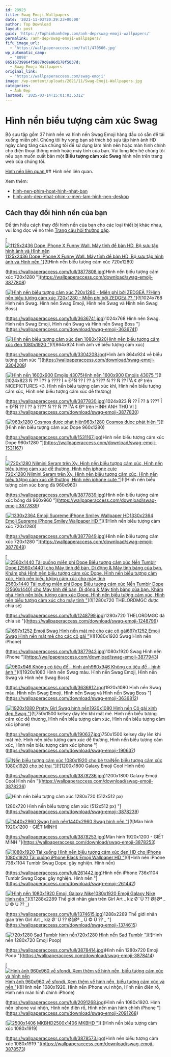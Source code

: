 ```yaml
---
id: 28923
title: Swag Emoji Wallpapers
date: '2021-11-03T20:29:23+00:00'
author: Top Download
layout: post
guid: 'https://Tophinhanhdep.com/anh-dep/swag-emoji-wallpapers/'
permalink: /anh-dep/swag-emoji-wallpapers/
fifu_image_url:
  - 'https://wallpaperaccess.com/full/470506.jpg'
wp_automatic_camp:
  - '8098'
86516739964f58870c8e96d178f5037d:
  - Swag Emoji Wallpapers
original_link:
  - 'https://wallpaperaccess.com/swag-emoji'
image: /wp-content/uploads/2021/11/Swag-Emoji-Wallpapers.jpg
categories:
  - Ảnh Đẹp
lastmod: '2025-03-14T15:01:03.531Z'
---
```

# Hình nền biểu tượng cảm xúc Swag

Bộ sưu tập gồm 37 hình nền và hình nền Swag Emoji hàng đầu có sẵn để tải xuống miễn phí. Chúng tôi hy vọng bạn sẽ thích bộ sưu tập hình ảnh HD ngày càng tăng của chúng tôi để sử dụng làm hình nền hoặc màn hình chính cho điện thoại thông minh hoặc máy tính của bạn. Vui lòng liên hệ chúng tôi nếu bạn muốn xuất bản một **Biểu tượng cảm xúc Swag** hình nền trên trang web của chúng tôi.

[Hình nền liên quan ](#related) ## Hình nền liên quan.

   
 Xem thêm:

   
- [hinh-nen-phim-hoat-hinh-nhat-ban](https://tophinhanhdep.com/anh-anime/hinh-nen-phim-hoat-hinh-nhat-ban/)
- [hinh-anh-dep-nhat-phim-x-men-lam-hinh-nen-deskop](https://tophinhanhdep.com/anh-dep/hinh-anh-dep-nhat-phim-x-men-lam-hinh-nen-deskop/)

## Cách thay đổi hình nền của bạn

Để tìm hiểu cách thay đổi hình nền của bạn cho các loại thiết bị khác nhau, vui lòng đọc về nó trên [Trang câu hỏi thường gặp](https://tophinhanhdep.com/faq/).

  
[[![1125x2436 Dope iPhone X Funny Wall.  Máy tính để bàn HD, Bộ sưu tập hình ảnh và Hình nền](https://wallpaperaccess.com/full/470506.jpg)1125x2436 Dope iPhone X Funny Wall. Máy tính để bàn HD, Bộ sưu tập hình ảnh và Hình nền "](https://wallpaperaccess.com/download/swag-emoji-470506)](![Hình nền biểu tượng cảm xúc 720x1280)

(https://wallpaperaccess.com/full/3877808.jpg)Hình nền biểu tượng cảm xúc 720x1280 "](https://wallpaperaccess.com/download/swag-emoji-3877808)

[[![Hình nền biểu tượng cảm xúc 720x1280 - Miễn phí bởi ZEDGEÃ ??](https://wallpaperaccess.com/full/3877810.jpg)Hình nền biểu tượng cảm xúc 720x1280 - Miễn phí bởi ZEDGEâ ?? "](https://wallpaperaccess.com/download/swag-emoji-3877810)](![1024x768 Hình nền Swag.  Hình nền Swag Emoji, Hình nền Swag và Hình nền Swag Boss)

(https://wallpaperaccess.com/full/3636741.jpg)1024x768 Hình nền Swag. Hình nền Swag Emoji, Hình nền Swag và Hình nền Swag Boss "](https://wallpaperaccess.com/download/swag-emoji-3636741)

[[![Hình nền biểu tượng cảm xúc đen 1080x1920](https://wallpaperaccess.com/full/3877814.jpg)Hình nền biểu tượng cảm xúc đen 1080x1920 "](https://wallpaperaccess.com/download/swag-emoji-3877814)](![864x924 hình ảnh về biểu tượng cảm xúc)

(https://wallpaperaccess.com/full/3304208.jpg)Hình ảnh 864x924 về biểu tượng cảm xúc "](https://wallpaperaccess.com/download/swag-emoji-3304208)

[[![Hình nền 1600x900 Emojis 43075](https://wallpaperaccess.com/full/3877825.png)Hình nền 1600x900 Emojis 43075 "](https://wallpaperaccess.com/download/swag-emoji-3877825)](![1024x823 Ñ ?? Ï ?? â ???? Î ± Ð²Ñ ?? Ï ?? â ???? Ñ ?? Ñ ?? Î¹Â ¢ ðº trên NICEPICTURES <3.  Hình nền biểu tượng cảm xúc khỉ, Hình nền biểu tượng cảm xúc, Hình nền biểu tượng cảm xúc dễ thương)

(https://wallpaperaccess.com/full/3877830.jpg)1024x823 Ñ ?? Ï ?? â ???? Î ± Ð²Ñ ?? Ï ?? â ???? Ñ ?? Ñ ?? Î¹Â ¢ Ðº trên HÌNH ẢNH THÚ VỊ ](https://wallpaperaccess.com/download/swag-emoji-3877830)

[[![963x1280 Cosmos được phát hiện](https://wallpaperaccess.com/full/359492.jpg)963x1280 Cosmos được phát hiện "](https://wallpaperaccess.com/download/swag-emoji-359492)](![Hình nền biểu tượng cảm xúc Dope 960x1280)

(https://wallpaperaccess.com/full/1531167.jpg)Hình nền biểu tượng cảm xúc Dope 960x1280 "](https://wallpaperaccess.com/download/swag-emoji-1531167)

[[![720x1280 Nilmini Seram trên Xy.  Hình nền biểu tượng cảm xúc, Hình nền biểu tượng cảm xúc dễ thương, Hình nền iphone cute](https://wallpaperaccess.com/full/3225927.jpg)720x1280 Nilmini Seram trên Xy. Hình nền biểu tượng cảm xúc, Hình nền biểu tượng cảm xúc dễ thương, Hình nền iphone cute "](https://wallpaperaccess.com/download/swag-emoji-3225927)](![Hình nền biểu tượng cảm xúc bóng đá 960x960)

(https://wallpaperaccess.com/full/3877839.jpg)Hình nền biểu tượng cảm xúc bóng đá 960x960 "](https://wallpaperaccess.com/download/swag-emoji-3877839)

[[![1330x2364 Emoji Supreme iPhone Smiley Wallpaper HD](https://wallpaperaccess.com/full/3347525.jpg)1330x2364 Emoji Supreme iPhone Smiley Wallpaper HD "](https://wallpaperaccess.com/download/swag-emoji-3347525)](![Hình nền biểu tượng cảm xúc 720x1280)

(https://wallpaperaccess.com/full/3877849.jpg)Hình nền biểu tượng cảm xúc 720x1280 "](https://wallpaperaccess.com/download/swag-emoji-3877849)

[[![2560x1440 Tải xuống miễn phí Dope Biểu tượng cảm xúc Nền Tumblr Dope [2560x1440] cho Máy tính để bàn, Di động & Máy tính bảng của bạn.  Khám phá Hình nền biểu tượng cảm xúc Dope.  Hình nền biểu tượng cảm xúc, Hình nền biểu tượng cảm xúc cho máy tính](https://wallpaperaccess.com/full/3877852.jpg)2560x1440 Tải xuống miễn phí Dope Biểu tượng cảm xúc Nền Tumblr Dope \[2560x1440\] cho Máy tính để bàn, Di động &amp; Máy tính bảng của bạn. Khám phá Hình nền biểu tượng cảm xúc Dope. Hình nền biểu tượng cảm xúc, Hình nền biểu tượng cảm xúc cho máy tính "](https://wallpaperaccess.com/download/swag-emoji-3877852)](![1280x720 THELORDMGC được chia sẻ)

(https://wallpaperaccess.com/full/1248799.jpg)1280x720 THELORDMGC đã chia sẻ "](https://wallpaperaccess.com/download/swag-emoji-1248799)

[[![697x1252 Emoji Swag Hình nền mát mẻ cho các cô gái](https://wallpaperaccess.com/full/3877942.jpg)697x1252 Emoji Swag Hình nền mát mẻ cho các cô gái "](https://wallpaperaccess.com/download/swag-emoji-3877942)](![1080x1920 Swag Hình nền iPhone)

(https://wallpaperaccess.com/full/3877943.jpg)1080x1920 Swag Hình nền iPhone "](https://wallpaperaccess.com/download/swag-emoji-3877943)

[[![960x946 Không có tiêu đề - hình ảnh](https://wallpaperaccess.com/full/3877946.jpg)960x946 Không có tiêu đề - hình ảnh "](https://wallpaperaccess.com/download/swag-emoji-3877946)](![1920x1080 Hình nền Swag màu.  Hình nền Swag Emoji, Hình nền Swag và Hình nền Swag Boss)

(https://wallpaperaccess.com/full/3636812.jpg)1920x1080 Hình nền Swag màu. Hình nền Swag Emoji, Hình nền Swag và Hình nền Swag Boss "](https://wallpaperaccess.com/download/swag-emoji-3636812)

[[![1920x1080 Pretty Girl Swag hình nền](https://wallpaperaccess.com/full/3636851.jpg)1920x1080 Hình nền Cô gái xinh đẹp Swag "](https://wallpaperaccess.com/download/swag-emoji-3636851)](![750x1500 kelsey dày lên khi mát mẻ.  Hình nền biểu tượng cảm xúc dễ thương, Hình nền biểu tượng cảm xúc, Hình nền biểu tượng cảm xúc iphone)

(https://wallpaperaccess.com/full/190637.jpg)750x1500 kelsey dày lên khi mát mẻ. Hình nền biểu tượng cảm xúc dễ thương, Hình nền biểu tượng cảm xúc, Hình nền biểu tượng cảm xúc iphone "](https://wallpaperaccess.com/download/swag-emoji-190637)

[[![Nền biểu tượng cảm xúc 1080x1920 cho bé trai](https://wallpaperaccess.com/full/3877959.jpg)Nền biểu tượng cảm xúc 1080x1920 cho bé trai "](https://wallpaperaccess.com/download/swag-emoji-3877959)](![1200x1800 Galaxy Emoji Cool Hình nền)

(https://wallpaperaccess.com/full/3878236.jpg)1200x1800 Galaxy Emoji Cool Hình nền "](https://wallpaperaccess.com/download/swag-emoji-3878236)

[![Hình nền biểu tượng cảm xúc 1280x720 (512x512 px)](https://wallpaperaccess.com/full/3878239.jpg)

1280x720 Hình nền biểu tượng cảm xúc (512x512 px) "](https://wallpaperaccess.com/download/swag-emoji-3878239)

[[![1440x2960 ​​Swag hình nền](https://wallpaperaccess.com/full/2834628.jpg)1440x2960 ​​Swag hình nền "](https://wallpaperaccess.com/download/swag-emoji-2834628)](![Màn hình 1920x1200 - GIẾT MÌNH)

(https://wallpaperaccess.com/full/3878253.jpg)Màn hình 1920x1200 - GIẾT MÌNH "](https://wallpaperaccess.com/download/swag-emoji-3878253)

[[![1080x1920 Tải xuống Hình nền biểu tượng cảm xúc đen HD cho iPhone](https://wallpaperaccess.com/full/3878255.jpg)1080x1920 Tải xuống iPhone Black Emoji Wallpaper HD "](https://wallpaperaccess.com/download/swag-emoji-3878255)](![Hình nền iPhone 736x1104 Tumblr Swag Dope.  gây nghiện.  Hình nền)

(https://wallpaperaccess.com/full/261442.jpg)Hình nền iPhone 736x1104 Tumblr Swag Dope. gây nghiện. Hình nền "](https://wallpaperaccess.com/download/swag-emoji-261442)

[[![Hình nền 1080x1920 Emoji Galaxy Nike](https://wallpaperaccess.com/full/3806137.jpg)1080x1920 Emoji Galaxy Nike Hình nền "](https://wallpaperaccess.com/download/swag-emoji-3806137)](![1288x2289 Thế giới nhân gian trên Girl Art _ kiz Ø¨Ù ?? Ø§Øª _ Ú © Ú ??  _)

(https://wallpaperaccess.com/full/1374615.jpg)1288x2289 Thế giới nhân gian trên Girl Art \_ kiz Ø¨Ù ?? Ø§Øª \_ Ú © Ú ?? \_ "](https://wallpaperaccess.com/download/swag-emoji-1374615)

[[![720x1280 Sad Tumblr hình nền](https://wallpaperaccess.com/full/1598611.jpg)720x1280 Hình nền Sad Tumblr "](https://wallpaperaccess.com/download/swag-emoji-1598611)](![Hình nền 1280x720 Emoji Poop)

(https://wallpaperaccess.com/full/3878414.jpg)Hình nền 1280x720 Emoji Poop "](https://wallpaperaccess.com/download/swag-emoji-3878414)

[[![Hình ảnh 960x960 về sfondi.  Xem thêm về hình nền, biểu tượng cảm xúc và hình nền](https://wallpaperaccess.com/full/3766284.jpg)Hình ảnh 960x960 về sfondi. Xem thêm về hình nền, biểu tượng cảm xúc và nền "](https://wallpaperaccess.com/download/swag-emoji-3766284)](![Hình nền 1080x1920.  Hình nền iPhone vui nhộn, Hình nền điên rồ, Hình nền màn hình chính iPhone)

(https://wallpaperaccess.com/full/2091268.jpg)Hình nền 1080x1920. Hình nền iphone vui nhộn, Hình nền điên rồ, Hình nền màn hình chính iPhone "](https://wallpaperaccess.com/download/swag-emoji-2091268)

[[![2500x1406 MKBHD](https://wallpaperaccess.com/full/3878427.png)2500x1406 MKBHD "](https://wallpaperaccess.com/download/swag-emoji-3878427)](![Hình nền biểu tượng cảm xúc 1080x1919)

(https://wallpaperaccess.com/full/3878573.jpg)Hình nền biểu tượng cảm xúc 1080x1919 "](https://wallpaperaccess.com/download/swag-emoji-3878573)
